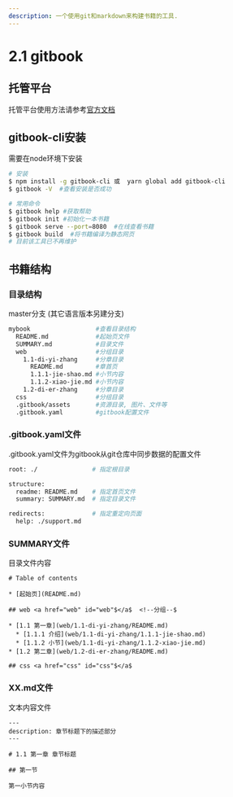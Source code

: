 ```yaml
---
description: 一个使用git和markdown来构建书籍的工具.
---
```


# 2.1 gitbook

## 托管平台

托管平台使用方法请参考[官方文档](https://docs.gitbook.com/)

## gitbook-cli安装

需要在node环境下安装

```bash
# 安装
$ npm install -g gitbook-cli 或  yarn global add gitbook-cli
$ gitbook -V  #查看安装是否成功

# 常用命令
$ gitbook help #获取帮助
$ gitbook init #初始化一本书籍
$ gitbook serve --port=8080  #在线查看书籍
$ gitbook build  #将书籍编译为静态网页
# 目前该工具已不再维护
```

## 书籍结构

### 目录结构

master分支 \(其它语言版本另建分支\)

```bash
mybook                  #查看目录结构
  README.md             #起始页文件
  SUMMARY.md            #目录文件
  web                   #分组目录
    1.1-di-yi-zhang     #分章目录
      README.md         #章首页
      1.1.1-jie-shao.md #小节内容
      1.1.2-xiao-jie.md #小节内容
    1.2-di-er-zhang     #分章目录
  css                   #分组目录
  .gitbook/assets       #资源目录, 图片、文件等
  .gitbook.yaml         #gitbook配置文件
```

### .gitbook.yaml文件

.gitbook.yaml文件为gitbook从git仓库中同步数据的配置文件

```bash
root: ./               # 指定根目录

structure:
  readme: README.md    # 指定首页文件
  summary: SUMMARY.md  # 指定目录文件

redirects:             # 指定重定向页面
  help: ./support.md
```

### SUMMARY文件

目录文件内容

```markup
# Table of contents

* [起始页](README.md)

## web <a href="web" id="web"$</a$  <!--分组--$

* [1.1 第一章](web/1.1-di-yi-zhang/README.md)
  * [1.1.1 介绍](web/1.1-di-yi-zhang/1.1.1-jie-shao.md)
  * [1.1.2 小节](web/1.1-di-yi-zhang/1.1.2-xiao-jie.md)
* [1.2 第二章](web/1.2-di-er-zhang/README.md)

## css <a href="css" id="css"$</a$
```

### XX.md文件

文本内容文件

```markup
---
description: 章节标题下的描述部分
---

# 1.1 第一章 章节标题

## 第一节

第一小节内容
```

